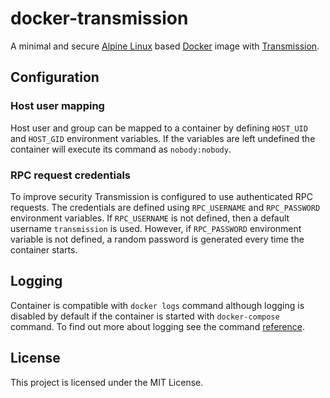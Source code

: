 # docker-transmission

A minimal and secure [Alpine Linux][alpine] based [Docker][docker] image with
[Transmission][transmission].

## Configuration

### Host user mapping

Host user and group can be mapped to a container by defining `HOST_UID` and
`HOST_GID` environment variables. If the variables are left undefined the
container will execute its command as `nobody:nobody`.

### RPC request credentials

To improve security Transmission is configured to use authenticated RPC
requests. The credentials are defined using `RPC_USERNAME` and `RPC_PASSWORD`
environment variables. If `RPC_USERNAME` is not defined, then a default username
`transmission` is used. However, if `RPC_PASSWORD` environment variable is not
defined, a random password is generated every time the container starts.

## Logging

Container is compatible with `docker logs` command although logging is disabled
by default if the container is started with `docker-compose` command. To find
out more about logging see the command [reference][docker-logs].

## License

This project is licensed under the MIT License.

[alpine]: https://alpinelinux.org/
[docker]: https://www.docker.com/
[transmission]: https://transmissionbt.com/
[docker-logs]: https://docs.docker.com/engine/reference/commandline/logs/
